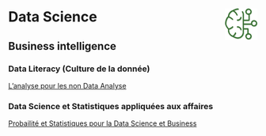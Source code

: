 # <!--Intro au Big Data--> Data Science <a href="https://github.com/MiKL5/"><img src="https://github.com/MiKL5/BI/blob/master/assets/bi.svg" alt="Business intelligence" align="right" height="64px"></a>

## **Business intelligence**
### **Data Literacy (Culture de la donnée)**
[L’analyse pour les non Data Analyse](analysisIntro)
### **Data Science et Statistiques appliquées aux affaires**  
[Probailité et Statistiques pour la Data Science et Business](productivityAndStatistics4DataScienceAndBusiness)
<!-- ## **Intelligences artificielles**
### **Algorithmes et structures de données**
[Algorithme de recherche de chemin avec Python]() -->